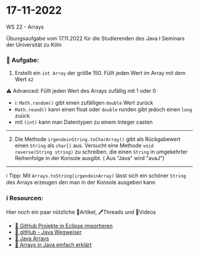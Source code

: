 # 17-11-2022
WS 22 - Arrays

Übungsaufgabe vom 17.11.2022 für die Studierenden des Java I Seminars der Universität zu Köln

### 📝 Aufgabe:

1. Erstellt ein ```int Array``` der größe 150. Füllt jeden Wert im Array mit dem Wert ```42``` 

⚠️ Advanced: Füllt jeden Wert des Arrays zufällig mit 1 oder 0 
 - ℹ️: ```Math.random()``` gibt einen zufälligen ```double``` Wert zurück
 - ```Math.round()``` kann einen float oder ```double``` runden gibt jedoch einen ```long``` zuück
 - mit ```(int)``` kann man Datentypen zu einem Integer casten
 


-------------------------------------------------------


2. Die Methode ```irgendeinString.toCharArray()``` gibt als Rückgabewert einen ```String``` als ```char[]``` aus. Versucht eine Methode ```void reverse(String string)``` zu schreiben, die einen ```String``` in umgekehrter Reihenfolge in der Konsole ausgibt. ( Aus "Java" wird "avaJ")

-------------------------------------------------------

  ℹ️ Tipp: Mit ```Arrays.toString(irgendeinArray)``` lässt sich ein schöner ```String``` des Arrays erzeugen den man in der Konsole ausgeben kann



  ### ℹ️ Resourcen:
Hier noch ein paar nützliche 📃Artikel, 🖊️Threads und 🎥Videos

- [ 🎥 GitHub Projekte in Eclipse importieren](https://drive.google.com/file/d/1IpwHADmwViEGQ7Pf4BgybUYpz7WBoMe5/view?usp=sharing)
- [📃 gitHub - Java Wegweiser](https://github.com/DH-Cologne/java-wegweiser/blob/master/articles/Arrays.md)
- [📃 Java Arrays](https://javabeginners.de/Arrays_und_Verwandtes/Array_deklarieren.php)
- [🎥 Arrays in Java einfach erklärt](https://studyflix.de/informatik/java-array-1898)


